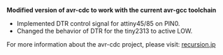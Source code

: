 
<b>Modified version of avr-cdc to work with the current avr-gcc toolchain</b> 
 
- Implemented DTR control signal for attiny45/85 on PIN0.
- Changed the behavior of DTR for the tiny2313 to active LOW.


For more information about the avr-cdc project, please visit:
<a href='http://www.recursion.jp/avrcdc/'>recursion.jp</a>


